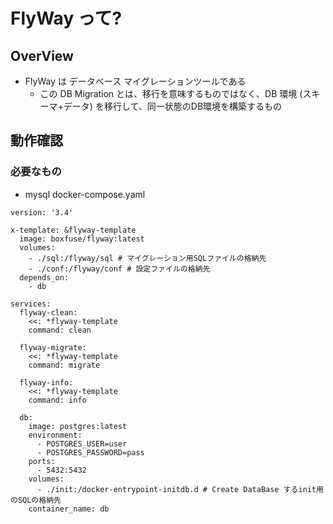 # FlyWay って?

## OverView
- FlyWay は データベース マイグレーションツールである
  - この DB Migration とは、移行を意味するものではなく、DB 環境 (スキーマ+データ) を移行して、同一状態のDB環境を構築するもの

## 動作確認
### 必要なもの

- mysql docker-compose.yaml
```
version: '3.4'

x-template: &flyway-template
  image: boxfuse/flyway:latest
  volumes:
    - ./sql:/flyway/sql # マイグレーション用SQLファイルの格納先
    - ./conf:/flyway/conf # 設定ファイルの格納先
  depends_on:
    - db

services:
  flyway-clean:
    <<: *flyway-template
    command: clean

  flyway-migrate:
    <<: *flyway-template
    command: migrate

  flyway-info:
    <<: *flyway-template
    command: info

  db:
    image: postgres:latest
    environment:
      - POSTGRES_USER=user
      - POSTGRES_PASSWORD=pass
    ports:
      - 5432:5432
    volumes:
      - ./init:/docker-entrypoint-initdb.d # Create DataBase するinit用のSQLの格納先
    container_name: db
```

